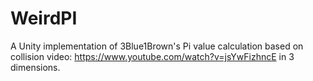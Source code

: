 # WeirdPI
A Unity implementation of 3Blue1Brown's Pi value calculation based on collision video: https://www.youtube.com/watch?v=jsYwFizhncE
 in 3 dimensions.
